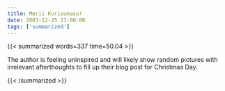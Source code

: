 ```yaml
---
title: Merii Kurisumasu!
date: 2003-12-25 21:00:00
tags: ['summarized']
---
```


{{< summarized words=337 time=50.04 >}}

The author is feeling uninspired and will likely show random pictures with irrelevant afterthoughts to fill up their blog post for Christmas Day.

{{< /summarized >}}